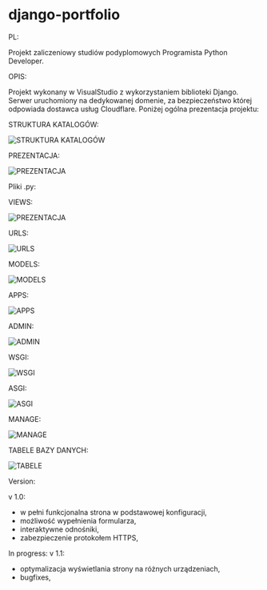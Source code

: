 # django-portfolio

PL:

Projekt zaliczeniowy studiów podyplomowych Programista Python Developer.

OPIS:

Projekt wykonany w VisualStudio z wykorzystaniem biblioteki Django. Serwer uruchomiony na dedykowanej domenie, za bezpieczeństwo której odpowiada dostawca usług Cloudflare. Poniżej ogólna prezentacja projektu:



STRUKTURA KATALOGÓW:

![STRUKTURA KATALOGÓW](https://github.com/Arkanizo/django-portfolio/blob/main/project_structure.png)

PREZENTACJA:

![PREZENTACJA](https://github.com/Arkanizo/django-portfolio/blob/main/site1.png)


Pliki .py:

VIEWS:

![PREZENTACJA](https://github.com/Arkanizo/django-portfolio/blob/main/screens/py1.png?raw=true)

URLS:

![URLS](https://github.com/Arkanizo/django-portfolio/blob/main/screens/py2.png?raw=true)

MODELS:

![MODELS](https://github.com/Arkanizo/django-portfolio/blob/main/screens/py3.png?raw=true)

APPS:

![APPS](https://github.com/Arkanizo/django-portfolio/blob/main/screens/py4.png?raw=true)

ADMIN:

![ADMIN](https://github.com/Arkanizo/django-portfolio/blob/main/screens/py5.png?raw=true)

WSGI:

![WSGI](https://github.com/Arkanizo/django-portfolio/blob/main/screens/py6.png?raw=true)

ASGI:

![ASGI](https://github.com/Arkanizo/django-portfolio/blob/main/screens/py7.png?raw=true)

MANAGE:

![MANAGE](https://github.com/Arkanizo/django-portfolio/blob/main/screens/py8.png?raw=true)

TABELE BAZY DANYCH:

![TABELE](https://github.com/Arkanizo/django-portfolio/blob/main/screens/py9.png?raw=true)



Version:

v 1.0:
- w pełni funkcjonalna strona w podstawowej konfiguracji,
- możliwość wypełnienia formularza,
- interaktywne odnośniki,
- zabezpieczenie protokołem HTTPS,

In progress:
v 1.1:
- optymalizacja wyświetlania strony na różnych urządzeniach,
- bugfixes,


